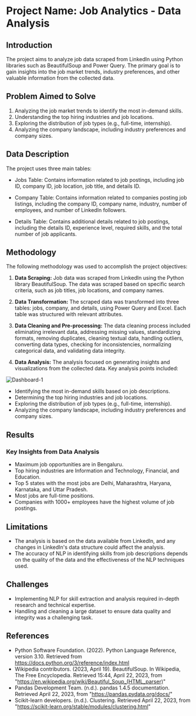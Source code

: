 # Project Name: Job Analytics - Data Analysis

## Introduction

The project aims to analyze job data scraped from LinkedIn using Python libraries such as BeautifulSoup and Power Query. The primary goal is to gain insights into the job market trends, industry preferences, and other valuable information from the collected data.

## Problem Aimed to Solve

1. Analyzing the job market trends to identify the most in-demand skills.
2. Understanding the top hiring industries and job locations.
3. Exploring the distribution of job types (e.g., full-time, internship).
4. Analyzing the company landscape, including industry preferences and company sizes.

## Data Description

The project uses three main tables:

- Jobs Table: Contains information related to job postings, including job ID, company ID, job location, job title, and details ID.

- Company Table: Contains information related to companies posting job listings, including the company ID, company name, industry, number of employees, and number of LinkedIn followers.

- Details Table: Contains additional details related to job postings, including the details ID, experience level, required skills, and the total number of job applicants.

## Methodology

The following methodology was used to accomplish the project objectives:

1. **Data Scraping:** Job data was scraped from LinkedIn using the Python library BeautifulSoup. The data was scraped based on specific search criteria, such as job titles, job locations, and company names.

2. **Data Transformation:** The scraped data was transformed into three tables: jobs, company, and details, using Power Query and Excel. Each table was structured with relevant attributes.

3. **Data Cleaning and Pre-processing:** The data cleaning process included eliminating irrelevant data, addressing missing values, standardizing formats, removing duplicates, cleaning textual data, handling outliers, converting data types, checking for inconsistencies, normalizing categorical data, and validating data integrity.

4. **Data Analysis:** The analysis focused on generating insights and visualizations from the collected data. Key analysis points included:

![Dashboard-1](https://github.com/Sankarshanpower8i/Job-Analytics-Instahyre-/assets/133600711/f528b3fa-de7d-4514-bd0e-143628e265a2)
   - Identifying the most in-demand skills based on job descriptions.
   - Determining the top hiring industries and job locations.
   - Exploring the distribution of job types (e.g., full-time, internship).
   - Analyzing the company landscape, including industry preferences and company sizes.

## Results

### Key Insights from Data Analysis

- Maximum job opportunities are in Bengaluru.
- Top hiring industries are Information and Technology, Financial, and Education.
- Top 5 states with the most jobs are Delhi, Maharashtra, Haryana, Karnataka, and Uttar Pradesh.
- Most jobs are full-time positions.
- Companies with 1000+ employees have the highest volume of job postings.

## Limitations

- The analysis is based on the data available from LinkedIn, and any changes in LinkedIn's data structure could affect the analysis.
- The accuracy of NLP in identifying skills from job descriptions depends on the quality of the data and the effectiveness of the NLP techniques used.

## Challenges

- Implementing NLP for skill extraction and analysis required in-depth research and technical expertise.
- Handling and cleaning a large dataset to ensure data quality and integrity was a challenging task.

## References

- Python Software Foundation. (2022). Python Language Reference, version 3.10. Retrieved from https://docs.python.org/3/reference/index.html
- Wikipedia contributors. (2023, April 19). BeautifulSoup. In Wikipedia, The Free Encyclopedia. Retrieved 15:44, April 22, 2023, from "https://en.wikipedia.org/wiki/Beautiful_Soup_(HTML_parser)"
- Pandas Development Team. (n.d.). pandas 1.4.5 documentation. Retrieved April 22, 2023, from "https://pandas.pydata.org/docs/"
- Scikit-learn developers. (n.d.). Clustering. Retrieved April 22, 2023, from "https://scikit-learn.org/stable/modules/clustering.html"
